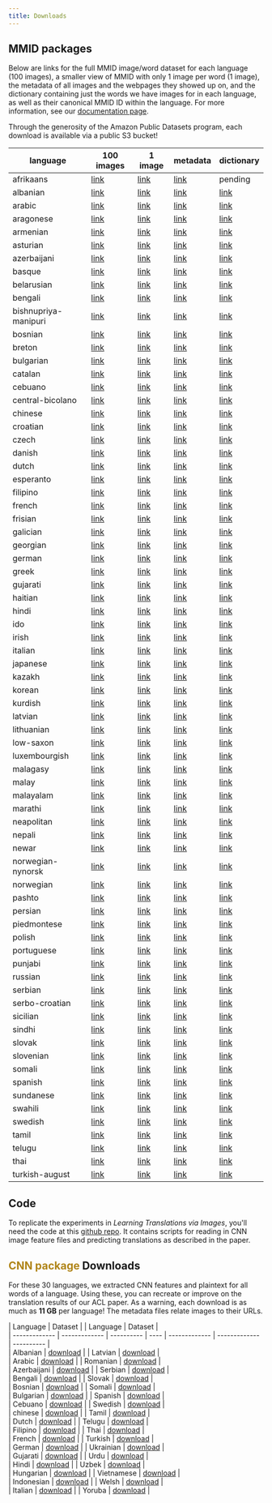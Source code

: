 ```yaml
---
title: Downloads
---
```




## MMID packages
Below are links for the full MMID image/word dataset for each language (100 images), a smaller view of MMID with only 1 image per word (1 image), the metadata of all images and the webpages they showed up on, and the dictionary containing just the words we have images for in each language, as well as their canonical MMID ID within the language. For more information, see our [documentation page](https://multilingual-images.org/doc.html).

Through the generosity of the Amazon Public Datasets program, each download is available via a public S3 bucket!

| language | 100 images | 1 image | metadata | dictionary |
| -------- | -------- | -------- | -------- | -------- |
| afrikaans | [link](https://s3.amazonaws.com/mmid-pds/language_image_packages/scale-afrikaans-package.tgz) | [link](https://s3.amazonaws.com/mmid-pds/mini_language_image_packages/mini-afrikaans-package.tgz) | [link](https://s3.amazonaws.com/mmid-pds/language_metadata_files/metadata-afrikaans-package.jsonl) | pending |
| albanian | [link](https://s3.amazonaws.com/mmid-pds/language_image_packages/scale-albanian-package.tgz) | [link](https://s3.amazonaws.com/mmid-pds/mini_language_image_packages/mini-albanian-package.tgz) | [link](https://s3.amazonaws.com/mmid-pds/language_metadata_files/metadata-albanian-package.jsonl) | [link](https://s3.amazonaws.com/mmid-pds/language_index_files/index-albanian-package.tsv) |
| arabic | [link](https://s3.amazonaws.com/mmid-pds/language_image_packages/scale-arabic-package.tgz) | [link](https://s3.amazonaws.com/mmid-pds/mini_language_image_packages/mini-arabic-package.tgz) | [link](https://s3.amazonaws.com/mmid-pds/language_metadata_files/metadata-arabic-package.jsonl) | [link](https://s3.amazonaws.com/mmid-pds/language_index_files/index-arabic-package.tsv) |
| aragonese | [link](https://s3.amazonaws.com/mmid-pds/language_image_packages/scale-aragonese-package.tgz) | [link](https://s3.amazonaws.com/mmid-pds/mini_language_image_packages/mini-aragonese-package.tgz) | [link](https://s3.amazonaws.com/mmid-pds/language_metadata_files/metadata-aragonese-package.jsonl) | [link](https://s3.amazonaws.com/mmid-pds/language_index_files/index-aragonese-package.tsv) |
| armenian | [link](https://s3.amazonaws.com/mmid-pds/language_image_packages/scale-armenian-package.tgz) | [link](https://s3.amazonaws.com/mmid-pds/mini_language_image_packages/mini-armenian-package.tgz) | [link](https://s3.amazonaws.com/mmid-pds/language_metadata_files/metadata-armenian-package.jsonl) | [link](https://s3.amazonaws.com/mmid-pds/language_index_files/index-armenian-package.tsv) |
| asturian | [link](https://s3.amazonaws.com/mmid-pds/language_image_packages/scale-asturian-package.tgz) | [link](https://s3.amazonaws.com/mmid-pds/mini_language_image_packages/mini-asturian-package.tgz) | [link](https://s3.amazonaws.com/mmid-pds/language_metadata_files/metadata-asturian-package.jsonl) | [link](https://s3.amazonaws.com/mmid-pds/language_index_files/index-asturian-package.tsv) |
| azerbaijani | [link](https://s3.amazonaws.com/mmid-pds/language_image_packages/scale-azerbaijani-package.tgz) | [link](https://s3.amazonaws.com/mmid-pds/mini_language_image_packages/mini-azerbaijani-package.tgz) | [link](https://s3.amazonaws.com/mmid-pds/language_metadata_files/metadata-azerbaijani-package.jsonl) | [link](https://s3.amazonaws.com/mmid-pds/language_index_files/index-azerbaijani-package.tsv) |
| basque | [link](https://s3.amazonaws.com/mmid-pds/language_image_packages/scale-basque-package.tgz) | [link](https://s3.amazonaws.com/mmid-pds/mini_language_image_packages/mini-basque-package.tgz) | [link](https://s3.amazonaws.com/mmid-pds/language_metadata_files/metadata-basque-package.jsonl) | [link](https://s3.amazonaws.com/mmid-pds/language_index_files/index-basque-package.tsv) |
| belarusian | [link](https://s3.amazonaws.com/mmid-pds/language_image_packages/scale-belarusian-package.tgz) | [link](https://s3.amazonaws.com/mmid-pds/mini_language_image_packages/mini-belarusian-package.tgz) | [link](https://s3.amazonaws.com/mmid-pds/language_metadata_files/metadata-belarusian-package.jsonl) | [link](https://s3.amazonaws.com/mmid-pds/language_index_files/index-belarusian-package.tsv) |
| bengali | [link](https://s3.amazonaws.com/mmid-pds/language_image_packages/scale-bengali-package.tgz) | [link](https://s3.amazonaws.com/mmid-pds/mini_language_image_packages/mini-bengali-package.tgz) | [link](https://s3.amazonaws.com/mmid-pds/language_metadata_files/metadata-bengali-package.jsonl) | [link](https://s3.amazonaws.com/mmid-pds/language_index_files/index-bengali-package.tsv) |
| bishnupriya-manipuri | [link](https://s3.amazonaws.com/mmid-pds/language_image_packages/scale-bishnupriya-manipuri-package.tgz) | [link](https://s3.amazonaws.com/mmid-pds/mini_language_image_packages/mini-bishnupriya-manipuri-package.tgz) | [link](https://s3.amazonaws.com/mmid-pds/language_metadata_files/metadata-bishnupriya-manipuri-package.jsonl) | [link](https://s3.amazonaws.com/mmid-pds/language_index_files/index-bishnupriya-manipuri-package.tsv) |
| bosnian | [link](https://s3.amazonaws.com/mmid-pds/language_image_packages/scale-bosnian-package.tgz) | [link](https://s3.amazonaws.com/mmid-pds/mini_language_image_packages/mini-bosnian-package.tgz) | [link](https://s3.amazonaws.com/mmid-pds/language_metadata_files/metadata-bosnian-package.jsonl) | [link](https://s3.amazonaws.com/mmid-pds/language_index_files/index-bosnian-package.tsv) |
| breton | [link](https://s3.amazonaws.com/mmid-pds/language_image_packages/scale-breton-package.tgz) | [link](https://s3.amazonaws.com/mmid-pds/mini_language_image_packages/mini-breton-package.tgz) | [link](https://s3.amazonaws.com/mmid-pds/language_metadata_files/metadata-breton-package.jsonl) | [link](https://s3.amazonaws.com/mmid-pds/language_index_files/index-breton-package.tsv) |
| bulgarian | [link](https://s3.amazonaws.com/mmid-pds/language_image_packages/scale-bulgarian-package.tgz) | [link](https://s3.amazonaws.com/mmid-pds/mini_language_image_packages/mini-bulgarian-package.tgz) | [link](https://s3.amazonaws.com/mmid-pds/language_metadata_files/metadata-bulgarian-package.jsonl) | [link](https://s3.amazonaws.com/mmid-pds/language_index_files/index-bulgarian-package.tsv) |
| catalan | [link](https://s3.amazonaws.com/mmid-pds/language_image_packages/scale-catalan-package.tgz) | [link](https://s3.amazonaws.com/mmid-pds/mini_language_image_packages/mini-catalan-package.tgz) | [link](https://s3.amazonaws.com/mmid-pds/language_metadata_files/metadata-catalan-package.jsonl) | [link](https://s3.amazonaws.com/mmid-pds/language_index_files/index-catalan-package.tsv) |
| cebuano | [link](https://s3.amazonaws.com/mmid-pds/language_image_packages/scale-cebuano-package.tgz) | [link](https://s3.amazonaws.com/mmid-pds/mini_language_image_packages/mini-cebuano-package.tgz) | [link](https://s3.amazonaws.com/mmid-pds/language_metadata_files/metadata-cebuano-package.jsonl) | [link](https://s3.amazonaws.com/mmid-pds/language_index_files/index-cebuano-package.tsv) |
| central-bicolano | [link](https://s3.amazonaws.com/mmid-pds/language_image_packages/scale-central-bicolano-package.tgz) | [link](https://s3.amazonaws.com/mmid-pds/mini_language_image_packages/mini-central-bicolano-package.tgz) | [link](https://s3.amazonaws.com/mmid-pds/language_metadata_files/metadata-central-bicolano-package.jsonl) | [link](https://s3.amazonaws.com/mmid-pds/language_index_files/index-central-bicolano-package.tsv) |
| chinese | [link](https://s3.amazonaws.com/mmid-pds/language_image_packages/scale-chinese-package.tgz) | [link](https://s3.amazonaws.com/mmid-pds/mini_language_image_packages/mini-chinese-package.tgz) | [link](https://s3.amazonaws.com/mmid-pds/language_metadata_files/metadata-chinese-package.jsonl) | [link](https://s3.amazonaws.com/mmid-pds/language_index_files/index-chinese-package.tsv) |
| croatian | [link](https://s3.amazonaws.com/mmid-pds/language_image_packages/scale-croatian-package.tgz) | [link](https://s3.amazonaws.com/mmid-pds/mini_language_image_packages/mini-croatian-package.tgz) | [link](https://s3.amazonaws.com/mmid-pds/language_metadata_files/metadata-croatian-package.jsonl) | [link](https://s3.amazonaws.com/mmid-pds/language_index_files/index-croatian-package.tsv) |
| czech | [link](https://s3.amazonaws.com/mmid-pds/language_image_packages/scale-czech-package.tgz) | [link](https://s3.amazonaws.com/mmid-pds/mini_language_image_packages/mini-czech-package.tgz) | [link](https://s3.amazonaws.com/mmid-pds/language_metadata_files/metadata-czech-package.jsonl) | [link](https://s3.amazonaws.com/mmid-pds/language_index_files/index-czech-package.tsv) |
| danish | [link](https://s3.amazonaws.com/mmid-pds/language_image_packages/scale-danish-package.tgz) | [link](https://s3.amazonaws.com/mmid-pds/mini_language_image_packages/mini-danish-package.tgz) | [link](https://s3.amazonaws.com/mmid-pds/language_metadata_files/metadata-danish-package.jsonl) | [link](https://s3.amazonaws.com/mmid-pds/language_index_files/index-danish-package.tsv) |
| dutch | [link](https://s3.amazonaws.com/mmid-pds/language_image_packages/scale-dutch-package.tgz) | [link](https://s3.amazonaws.com/mmid-pds/mini_language_image_packages/mini-dutch-package.tgz) | [link](https://s3.amazonaws.com/mmid-pds/language_metadata_files/metadata-dutch-package.jsonl) | [link](https://s3.amazonaws.com/mmid-pds/language_index_files/index-dutch-package.tsv) |
| esperanto | [link](https://s3.amazonaws.com/mmid-pds/language_image_packages/scale-esperanto-package.tgz) | [link](https://s3.amazonaws.com/mmid-pds/mini_language_image_packages/mini-esperanto-package.tgz) | [link](https://s3.amazonaws.com/mmid-pds/language_metadata_files/metadata-esperanto-package.jsonl) | [link](https://s3.amazonaws.com/mmid-pds/language_index_files/index-esperanto-package.tsv) |
| filipino | [link](https://s3.amazonaws.com/mmid-pds/language_image_packages/scale-filipino-package.tgz) | [link](https://s3.amazonaws.com/mmid-pds/mini_language_image_packages/mini-filipino-package.tgz) | [link](https://s3.amazonaws.com/mmid-pds/language_metadata_files/metadata-filipino-package.jsonl) | [link](https://s3.amazonaws.com/mmid-pds/language_index_files/index-filipino-package.tsv) |
| french | [link](https://s3.amazonaws.com/mmid-pds/language_image_packages/scale-french-package.tgz) | [link](https://s3.amazonaws.com/mmid-pds/mini_language_image_packages/mini-french-package.tgz) | [link](https://s3.amazonaws.com/mmid-pds/language_metadata_files/metadata-french-package.jsonl) | [link](https://s3.amazonaws.com/mmid-pds/language_index_files/index-french-package.tsv) |
| frisian | [link](https://s3.amazonaws.com/mmid-pds/language_image_packages/scale-frisian-package.tgz) | [link](https://s3.amazonaws.com/mmid-pds/mini_language_image_packages/mini-frisian-package.tgz) | [link](https://s3.amazonaws.com/mmid-pds/language_metadata_files/metadata-frisian-package.jsonl) | [link](https://s3.amazonaws.com/mmid-pds/language_index_files/index-frisian-package.tsv) |
| galician | [link](https://s3.amazonaws.com/mmid-pds/language_image_packages/scale-galician-package.tgz) | [link](https://s3.amazonaws.com/mmid-pds/mini_language_image_packages/mini-galician-package.tgz) | [link](https://s3.amazonaws.com/mmid-pds/language_metadata_files/metadata-galician-package.jsonl) | [link](https://s3.amazonaws.com/mmid-pds/language_index_files/index-galician-package.tsv) |
| georgian | [link](https://s3.amazonaws.com/mmid-pds/language_image_packages/scale-georgian-package.tgz) | [link](https://s3.amazonaws.com/mmid-pds/mini_language_image_packages/mini-georgian-package.tgz) | [link](https://s3.amazonaws.com/mmid-pds/language_metadata_files/metadata-georgian-package.jsonl) | [link](https://s3.amazonaws.com/mmid-pds/language_index_files/index-georgian-package.tsv) |
| german | [link](https://s3.amazonaws.com/mmid-pds/language_image_packages/scale-german-package.tgz) | [link](https://s3.amazonaws.com/mmid-pds/mini_language_image_packages/mini-german-package.tgz) | [link](https://s3.amazonaws.com/mmid-pds/language_metadata_files/metadata-german-package.jsonl) | [link](https://s3.amazonaws.com/mmid-pds/language_index_files/index-german-package.tsv) |
| greek | [link](https://s3.amazonaws.com/mmid-pds/language_image_packages/scale-greek-package.tgz) | [link](https://s3.amazonaws.com/mmid-pds/mini_language_image_packages/mini-greek-package.tgz) | [link](https://s3.amazonaws.com/mmid-pds/language_metadata_files/metadata-greek-package.jsonl) | [link](https://s3.amazonaws.com/mmid-pds/language_index_files/index-greek-package.tsv) |
| gujarati | [link](https://s3.amazonaws.com/mmid-pds/language_image_packages/scale-gujarati-package.tgz) | [link](https://s3.amazonaws.com/mmid-pds/mini_language_image_packages/mini-gujarati-package.tgz) | [link](https://s3.amazonaws.com/mmid-pds/language_metadata_files/metadata-gujarati-package.jsonl) | [link](https://s3.amazonaws.com/mmid-pds/language_index_files/index-gujarati-package.tsv) |
| haitian | [link](https://s3.amazonaws.com/mmid-pds/language_image_packages/scale-haitian-package.tgz) | [link](https://s3.amazonaws.com/mmid-pds/mini_language_image_packages/mini-haitian-package.tgz) | [link](https://s3.amazonaws.com/mmid-pds/language_metadata_files/metadata-haitian-package.jsonl) | [link](https://s3.amazonaws.com/mmid-pds/language_index_files/index-haitian-package.tsv) |
| hindi | [link](https://s3.amazonaws.com/mmid-pds/language_image_packages/scale-hindi-package.tgz) | [link](https://s3.amazonaws.com/mmid-pds/mini_language_image_packages/mini-hindi-package.tgz) | [link](https://s3.amazonaws.com/mmid-pds/language_metadata_files/metadata-hindi-package.jsonl) | [link](https://s3.amazonaws.com/mmid-pds/language_index_files/index-hindi-package.tsv) |
| ido | [link](https://s3.amazonaws.com/mmid-pds/language_image_packages/scale-ido-package.tgz) | [link](https://s3.amazonaws.com/mmid-pds/mini_language_image_packages/mini-ido-package.tgz) | [link](https://s3.amazonaws.com/mmid-pds/language_metadata_files/metadata-ido-package.jsonl) | [link](https://s3.amazonaws.com/mmid-pds/language_index_files/index-ido-package.tsv) |
| irish | [link](https://s3.amazonaws.com/mmid-pds/language_image_packages/scale-irish-package.tgz) | [link](https://s3.amazonaws.com/mmid-pds/mini_language_image_packages/mini-irish-package.tgz) | [link](https://s3.amazonaws.com/mmid-pds/language_metadata_files/metadata-irish-package.jsonl) | [link](https://s3.amazonaws.com/mmid-pds/language_index_files/index-irish-package.tsv) |
| italian | [link](https://s3.amazonaws.com/mmid-pds/language_image_packages/scale-italian-package.tgz) | [link](https://s3.amazonaws.com/mmid-pds/mini_language_image_packages/mini-italian-package.tgz) | [link](https://s3.amazonaws.com/mmid-pds/language_metadata_files/metadata-italian-package.jsonl) | [link](https://s3.amazonaws.com/mmid-pds/language_index_files/index-italian-package.tsv) |
| japanese | [link](https://s3.amazonaws.com/mmid-pds/language_image_packages/scale-japanese-package.tgz) | [link](https://s3.amazonaws.com/mmid-pds/mini_language_image_packages/mini-japanese-package.tgz) | [link](https://s3.amazonaws.com/mmid-pds/language_metadata_files/metadata-japanese-package.jsonl) | [link](https://s3.amazonaws.com/mmid-pds/language_index_files/index-japanese-package.tsv) |
| kazakh | [link](https://s3.amazonaws.com/mmid-pds/language_image_packages/scale-kazakh-package.tgz) | [link](https://s3.amazonaws.com/mmid-pds/mini_language_image_packages/mini-kazakh-package.tgz) | [link](https://s3.amazonaws.com/mmid-pds/language_metadata_files/metadata-kazakh-package.jsonl) | [link](https://s3.amazonaws.com/mmid-pds/language_index_files/index-kazakh-package.tsv) |
| korean | [link](https://s3.amazonaws.com/mmid-pds/language_image_packages/scale-korean-package.tgz) | [link](https://s3.amazonaws.com/mmid-pds/mini_language_image_packages/mini-korean-package.tgz) | [link](https://s3.amazonaws.com/mmid-pds/language_metadata_files/metadata-korean-package.jsonl) | [link](https://s3.amazonaws.com/mmid-pds/language_index_files/index-korean-package.tsv) |
| kurdish | [link](https://s3.amazonaws.com/mmid-pds/language_image_packages/scale-kurdish-package.tgz) | [link](https://s3.amazonaws.com/mmid-pds/mini_language_image_packages/mini-kurdish-package.tgz) | [link](https://s3.amazonaws.com/mmid-pds/language_metadata_files/metadata-kurdish-package.jsonl) | [link](https://s3.amazonaws.com/mmid-pds/language_index_files/index-kurdish-package.tsv) |
| latvian | [link](https://s3.amazonaws.com/mmid-pds/language_image_packages/scale-latvian-package.tgz) | [link](https://s3.amazonaws.com/mmid-pds/mini_language_image_packages/mini-latvian-package.tgz) | [link](https://s3.amazonaws.com/mmid-pds/language_metadata_files/metadata-latvian-package.jsonl) | [link](https://s3.amazonaws.com/mmid-pds/language_index_files/index-latvian-package.tsv) |
| lithuanian | [link](https://s3.amazonaws.com/mmid-pds/language_image_packages/scale-lithuanian-package.tgz) | [link](https://s3.amazonaws.com/mmid-pds/mini_language_image_packages/mini-lithuanian-package.tgz) | [link](https://s3.amazonaws.com/mmid-pds/language_metadata_files/metadata-lithuanian-package.jsonl) | [link](https://s3.amazonaws.com/mmid-pds/language_index_files/index-lithuanian-package.tsv) |
| low-saxon | [link](https://s3.amazonaws.com/mmid-pds/language_image_packages/scale-low-saxon-package.tgz) | [link](https://s3.amazonaws.com/mmid-pds/mini_language_image_packages/mini-low-saxon-package.tgz) | [link](https://s3.amazonaws.com/mmid-pds/language_metadata_files/metadata-low-saxon-package.jsonl) | [link](https://s3.amazonaws.com/mmid-pds/language_index_files/index-low-saxon-package.tsv) |
| luxembourgish | [link](https://s3.amazonaws.com/mmid-pds/language_image_packages/scale-luxembourgish-package.tgz) | [link](https://s3.amazonaws.com/mmid-pds/mini_language_image_packages/mini-luxembourgish-package.tgz) | [link](https://s3.amazonaws.com/mmid-pds/language_metadata_files/metadata-luxembourgish-package.jsonl) | [link](https://s3.amazonaws.com/mmid-pds/language_index_files/index-luxembourgish-package.tsv) |
| malagasy | [link](https://s3.amazonaws.com/mmid-pds/language_image_packages/scale-malagasy-package.tgz) | [link](https://s3.amazonaws.com/mmid-pds/mini_language_image_packages/mini-malagasy-package.tgz) | [link](https://s3.amazonaws.com/mmid-pds/language_metadata_files/metadata-malagasy-package.jsonl) | [link](https://s3.amazonaws.com/mmid-pds/language_index_files/index-malagasy-package.tsv) |
| malay | [link](https://s3.amazonaws.com/mmid-pds/language_image_packages/scale-malay-package.tgz) | [link](https://s3.amazonaws.com/mmid-pds/mini_language_image_packages/mini-malay-package.tgz) | [link](https://s3.amazonaws.com/mmid-pds/language_metadata_files/metadata-malay-package.jsonl) | [link](https://s3.amazonaws.com/mmid-pds/language_index_files/index-malay-package.tsv) |
| malayalam | [link](https://s3.amazonaws.com/mmid-pds/language_image_packages/scale-malayalam-package.tgz) | [link](https://s3.amazonaws.com/mmid-pds/mini_language_image_packages/mini-malayalam-package.tgz) | [link](https://s3.amazonaws.com/mmid-pds/language_metadata_files/metadata-malayalam-package.jsonl) | [link](https://s3.amazonaws.com/mmid-pds/language_index_files/index-malayalam-package.tsv) |
| marathi | [link](https://s3.amazonaws.com/mmid-pds/language_image_packages/scale-marathi-package.tgz) | [link](https://s3.amazonaws.com/mmid-pds/mini_language_image_packages/mini-marathi-package.tgz) | [link](https://s3.amazonaws.com/mmid-pds/language_metadata_files/metadata-marathi-package.jsonl) | [link](https://s3.amazonaws.com/mmid-pds/language_index_files/index-marathi-package.tsv) |
| neapolitan | [link](https://s3.amazonaws.com/mmid-pds/language_image_packages/scale-neapolitan-package.tgz) | [link](https://s3.amazonaws.com/mmid-pds/mini_language_image_packages/mini-neapolitan-package.tgz) | [link](https://s3.amazonaws.com/mmid-pds/language_metadata_files/metadata-neapolitan-package.jsonl) | [link](https://s3.amazonaws.com/mmid-pds/language_index_files/index-neapolitan-package.tsv) |
| nepali | [link](https://s3.amazonaws.com/mmid-pds/language_image_packages/scale-nepali-package.tgz) | [link](https://s3.amazonaws.com/mmid-pds/mini_language_image_packages/mini-nepali-package.tgz) | [link](https://s3.amazonaws.com/mmid-pds/language_metadata_files/metadata-nepali-package.jsonl) | [link](https://s3.amazonaws.com/mmid-pds/language_index_files/index-nepali-package.tsv) |
| newar | [link](https://s3.amazonaws.com/mmid-pds/language_image_packages/scale-newar-package.tgz) | [link](https://s3.amazonaws.com/mmid-pds/mini_language_image_packages/mini-newar-package.tgz) | [link](https://s3.amazonaws.com/mmid-pds/language_metadata_files/metadata-newar-package.jsonl) | [link](https://s3.amazonaws.com/mmid-pds/language_index_files/index-newar-package.tsv) |
| norwegian-nynorsk | [link](https://s3.amazonaws.com/mmid-pds/language_image_packages/scale-norwegian-nynorsk-package.tgz) | [link](https://s3.amazonaws.com/mmid-pds/mini_language_image_packages/mini-norwegian-nynorsk-package.tgz) | [link](https://s3.amazonaws.com/mmid-pds/language_metadata_files/metadata-norwegian-nynorsk-package.jsonl) | [link](https://s3.amazonaws.com/mmid-pds/language_index_files/index-norwegian-nynorsk-package.tsv) |
| norwegian | [link](https://s3.amazonaws.com/mmid-pds/language_image_packages/scale-norwegian-package.tgz) | [link](https://s3.amazonaws.com/mmid-pds/mini_language_image_packages/mini-norwegian-package.tgz) | [link](https://s3.amazonaws.com/mmid-pds/language_metadata_files/metadata-norwegian-package.jsonl) | [link](https://s3.amazonaws.com/mmid-pds/language_index_files/index-norwegian-package.tsv) |
| pashto | [link](https://s3.amazonaws.com/mmid-pds/language_image_packages/scale-pashto-package.tgz) | [link](https://s3.amazonaws.com/mmid-pds/mini_language_image_packages/mini-pashto-package.tgz) | [link](https://s3.amazonaws.com/mmid-pds/language_metadata_files/metadata-pashto-package.jsonl) | [link](https://s3.amazonaws.com/mmid-pds/language_index_files/index-pashto-package.tsv) |
| persian | [link](https://s3.amazonaws.com/mmid-pds/language_image_packages/scale-persian-package.tgz) | [link](https://s3.amazonaws.com/mmid-pds/mini_language_image_packages/mini-persian-package.tgz) | [link](https://s3.amazonaws.com/mmid-pds/language_metadata_files/metadata-persian-package.jsonl) | [link](https://s3.amazonaws.com/mmid-pds/language_index_files/index-persian-package.tsv) |
| piedmontese | [link](https://s3.amazonaws.com/mmid-pds/language_image_packages/scale-piedmontese-package.tgz) | [link](https://s3.amazonaws.com/mmid-pds/mini_language_image_packages/mini-piedmontese-package.tgz) | [link](https://s3.amazonaws.com/mmid-pds/language_metadata_files/metadata-piedmontese-package.jsonl) | [link](https://s3.amazonaws.com/mmid-pds/language_index_files/index-piedmontese-package.tsv) |
| polish | [link](https://s3.amazonaws.com/mmid-pds/language_image_packages/scale-polish-package.tgz) | [link](https://s3.amazonaws.com/mmid-pds/mini_language_image_packages/mini-polish-package.tgz) | [link](https://s3.amazonaws.com/mmid-pds/language_metadata_files/metadata-polish-package.jsonl) | [link](https://s3.amazonaws.com/mmid-pds/language_index_files/index-polish-package.tsv) |
| portuguese | [link](https://s3.amazonaws.com/mmid-pds/language_image_packages/scale-portuguese-package.tgz) | [link](https://s3.amazonaws.com/mmid-pds/mini_language_image_packages/mini-portuguese-package.tgz) | [link](https://s3.amazonaws.com/mmid-pds/language_metadata_files/metadata-portuguese-package.jsonl) | [link](https://s3.amazonaws.com/mmid-pds/language_index_files/index-portuguese-package.tsv) |
| punjabi | [link](https://s3.amazonaws.com/mmid-pds/language_image_packages/scale-punjabi-package.tgz) | [link](https://s3.amazonaws.com/mmid-pds/mini_language_image_packages/mini-punjabi-package.tgz) | [link](https://s3.amazonaws.com/mmid-pds/language_metadata_files/metadata-punjabi-package.jsonl) | [link](https://s3.amazonaws.com/mmid-pds/language_index_files/index-punjabi-package.tsv) |
| russian | [link](https://s3.amazonaws.com/mmid-pds/language_image_packages/scale-russian-package.tgz) | [link](https://s3.amazonaws.com/mmid-pds/mini_language_image_packages/mini-russian-package.tgz) | [link](https://s3.amazonaws.com/mmid-pds/language_metadata_files/metadata-russian-package.jsonl) | [link](https://s3.amazonaws.com/mmid-pds/language_index_files/index-russian-package.tsv) |
| serbian | [link](https://s3.amazonaws.com/mmid-pds/language_image_packages/scale-serbian-package.tgz) | [link](https://s3.amazonaws.com/mmid-pds/mini_language_image_packages/mini-serbian-package.tgz) | [link](https://s3.amazonaws.com/mmid-pds/language_metadata_files/metadata-serbian-package.jsonl) | [link](https://s3.amazonaws.com/mmid-pds/language_index_files/index-serbian-package.tsv) |
| serbo-croatian | [link](https://s3.amazonaws.com/mmid-pds/language_image_packages/scale-serbo-croatian-package.tgz) | [link](https://s3.amazonaws.com/mmid-pds/mini_language_image_packages/mini-serbo-croatian-package.tgz) | [link](https://s3.amazonaws.com/mmid-pds/language_metadata_files/metadata-serbo-croatian-package.jsonl) | [link](https://s3.amazonaws.com/mmid-pds/language_index_files/index-serbo-croatian-package.tsv) |
| sicilian | [link](https://s3.amazonaws.com/mmid-pds/language_image_packages/scale-sicilian-package.tgz) | [link](https://s3.amazonaws.com/mmid-pds/mini_language_image_packages/mini-sicilian-package.tgz) | [link](https://s3.amazonaws.com/mmid-pds/language_metadata_files/metadata-sicilian-package.jsonl) | [link](https://s3.amazonaws.com/mmid-pds/language_index_files/index-sicilian-package.tsv) |
| sindhi | [link](https://s3.amazonaws.com/mmid-pds/language_image_packages/scale-sindhi-package.tgz) | [link](https://s3.amazonaws.com/mmid-pds/mini_language_image_packages/mini-sindhi-package.tgz) | [link](https://s3.amazonaws.com/mmid-pds/language_metadata_files/metadata-sindhi-package.jsonl) | [link](https://s3.amazonaws.com/mmid-pds/language_index_files/index-sindhi-package.tsv) |
| slovak | [link](https://s3.amazonaws.com/mmid-pds/language_image_packages/scale-slovak-package.tgz) | [link](https://s3.amazonaws.com/mmid-pds/mini_language_image_packages/mini-slovak-package.tgz) | [link](https://s3.amazonaws.com/mmid-pds/language_metadata_files/metadata-slovak-package.jsonl) | [link](https://s3.amazonaws.com/mmid-pds/language_index_files/index-slovak-package.tsv) |
| slovenian | [link](https://s3.amazonaws.com/mmid-pds/language_image_packages/scale-slovenian-package.tgz) | [link](https://s3.amazonaws.com/mmid-pds/mini_language_image_packages/mini-slovenian-package.tgz) | [link](https://s3.amazonaws.com/mmid-pds/language_metadata_files/metadata-slovenian-package.jsonl) | [link](https://s3.amazonaws.com/mmid-pds/language_index_files/index-slovenian-package.tsv) |
| somali | [link](https://s3.amazonaws.com/mmid-pds/language_image_packages/scale-somali-package.tgz) | [link](https://s3.amazonaws.com/mmid-pds/mini_language_image_packages/mini-somali-package.tgz) | [link](https://s3.amazonaws.com/mmid-pds/language_metadata_files/metadata-somali-package.jsonl) | [link](https://s3.amazonaws.com/mmid-pds/language_index_files/index-somali-package.tsv) |
| spanish | [link](https://s3.amazonaws.com/mmid-pds/language_image_packages/scale-spanish-package.tgz) | [link](https://s3.amazonaws.com/mmid-pds/mini_language_image_packages/mini-spanish-package.tgz) | [link](https://s3.amazonaws.com/mmid-pds/language_metadata_files/metadata-spanish-package.jsonl) | [link](https://s3.amazonaws.com/mmid-pds/language_index_files/index-spanish-package.tsv) |
| sundanese | [link](https://s3.amazonaws.com/mmid-pds/language_image_packages/scale-sundanese-package.tgz) | [link](https://s3.amazonaws.com/mmid-pds/mini_language_image_packages/mini-sundanese-package.tgz) | [link](https://s3.amazonaws.com/mmid-pds/language_metadata_files/metadata-sundanese-package.jsonl) | [link](https://s3.amazonaws.com/mmid-pds/language_index_files/index-sundanese-package.tsv) |
| swahili | [link](https://s3.amazonaws.com/mmid-pds/language_image_packages/scale-swahili-package.tgz) | [link](https://s3.amazonaws.com/mmid-pds/mini_language_image_packages/mini-swahili-package.tgz) | [link](https://s3.amazonaws.com/mmid-pds/language_metadata_files/metadata-swahili-package.jsonl) | [link](https://s3.amazonaws.com/mmid-pds/language_index_files/index-swahili-package.tsv) |
| swedish | [link](https://s3.amazonaws.com/mmid-pds/language_image_packages/scale-swedish-package.tgz) | [link](https://s3.amazonaws.com/mmid-pds/mini_language_image_packages/mini-swedish-package.tgz) | [link](https://s3.amazonaws.com/mmid-pds/language_metadata_files/metadata-swedish-package.jsonl) | [link](https://s3.amazonaws.com/mmid-pds/language_index_files/index-swedish-package.tsv) |
| tamil | [link](https://s3.amazonaws.com/mmid-pds/language_image_packages/scale-tamil-package.tgz) | [link](https://s3.amazonaws.com/mmid-pds/mini_language_image_packages/mini-tamil-package.tgz) | [link](https://s3.amazonaws.com/mmid-pds/language_metadata_files/metadata-tamil-package.jsonl) | [link](https://s3.amazonaws.com/mmid-pds/language_index_files/index-tamil-package.tsv) |
| telugu | [link](https://s3.amazonaws.com/mmid-pds/language_image_packages/scale-telugu-package.tgz) | [link](https://s3.amazonaws.com/mmid-pds/mini_language_image_packages/mini-telugu-package.tgz) | [link](https://s3.amazonaws.com/mmid-pds/language_metadata_files/metadata-telugu-package.jsonl) | [link](https://s3.amazonaws.com/mmid-pds/language_index_files/index-telugu-package.tsv) |
| thai | [link](https://s3.amazonaws.com/mmid-pds/language_image_packages/scale-thai-package.tgz) | [link](https://s3.amazonaws.com/mmid-pds/mini_language_image_packages/mini-thai-package.tgz) | [link](https://s3.amazonaws.com/mmid-pds/language_metadata_files/metadata-thai-package.jsonl) | [link](https://s3.amazonaws.com/mmid-pds/language_index_files/index-thai-package.tsv) |
| turkish-august | [link](https://s3.amazonaws.com/mmid-pds/language_image_packages/scale-turkish-august-package.tgz) | [link](https://s3.amazonaws.com/mmid-pds/mini_language_image_packages/mini-turkish-august-package.tgz) | [link](https://s3.amazonaws.com/mmid-pds/language_metadata_files/metadata-turkish-august-package.jsonl) | [link](https://s3.amazonaws.com/mmid-pds/language_index_files/index-turkish-august-package.tsv) |


## Code

To replicate the experiments in _Learning Translations via Images_, you'll need the code at this [github repo](https://github.com/john-hewitt/mmid-tools).
It contains  scripts for reading in CNN image feature files and predicting translations as described in the paper.


## **<span style="color:#B08519">CNN package</span>** Downloads

For these 30 languages, we extracted CNN features and plaintext for all words of a language. Using these, you can recreate or improve on the translation results of our ACL paper. As a warning, each download is as much as **11 GB** per language!
The metadata files relate images to their URLs.

| Language      |  Dataset   |          | Language      |  Dataset     |     
| ------------- | ------------- | ---------- | ---- | ------------- | ------------- | ---------- |        
| Albanian | [download](http://nlpgrid.seas.upenn.edu/MMID/albanian.tar.gz)  |          | Latvian | [download](http://nlpgrid.seas.upenn.edu/MMID/latvian.tar.gz)  |    
| Arabic | [download](http://nlpgrid.seas.upenn.edu/MMID/arabic.tar.gz)  |            | Romanian | [download](http://nlpgrid.seas.upenn.edu/MMID/romanian.tar.gz)  |    
| Azerbaijani | [download](http://nlpgrid.seas.upenn.edu/MMID/azerbaijani.tar.gz)  |       | Serbian | [download](http://nlpgrid.seas.upenn.edu/MMID/serbian.tar.gz)  |     
| Bengali | [download](http://nlpgrid.seas.upenn.edu/MMID/bengali.tar.gz)  |           | Slovak | [download](http://nlpgrid.seas.upenn.edu/MMID/slovak.tar.gz)  |      
| Bosnian | [download](http://nlpgrid.seas.upenn.edu/MMID/bosnian.tar.gz)  |           | Somali | [download](http://nlpgrid.seas.upenn.edu/MMID/somali.tar.gz)  |      
| Bulgarian | [download](http://nlpgrid.seas.upenn.edu/MMID/bulgarian.tar.gz)  |         | Spanish | [download](http://nlpgrid.seas.upenn.edu/MMID/spanish.tar.gz)  |     
| Cebuano | [download](http://nlpgrid.seas.upenn.edu/MMID/cebuano.tar.gz)  |           | Swedish | [download](http://nlpgrid.seas.upenn.edu/MMID/swedish.tar.gz)  |     
| chinese | [download](http://nlpgrid.seas.upenn.edu/MMID/chinese.tar.gz)  |           | Tamil | [download](http://nlpgrid.seas.upenn.edu/MMID/tamil.tar.gz)  |       
| Dutch | [download](http://nlpgrid.seas.upenn.edu/MMID/dutch.tar.gz)  |             | Telugu | [download](http://nlpgrid.seas.upenn.edu/MMID/telugu.tar.gz)  |      
| Filipino | [download](http://nlpgrid.seas.upenn.edu/MMID/filipino.tar.gz)  |          | Thai | [download](http://nlpgrid.seas.upenn.edu/MMID/thai.tar.gz)  |    
| French | [download](http://nlpgrid.seas.upenn.edu/MMID/french.tar.gz)  |            | Turkish | [download](http://nlpgrid.seas.upenn.edu/MMID/turkish.tar.gz)  |      
| German | [download](http://nlpgrid.seas.upenn.edu/MMID/german.tar.gz)  |            | Ukrainian | [download](http://nlpgrid.seas.upenn.edu/MMID/ukrainian.tar.gz)  |    
| Gujarati | [download](http://nlpgrid.seas.upenn.edu/MMID/gujarati.tar.gz)  |          | Urdu | [download](http://nlpgrid.seas.upenn.edu/MMID/urdu.tar.gz)  |         
| Hindi | [download](http://nlpgrid.seas.upenn.edu/MMID/hindi.tar.gz)  |             | Uzbek | [download](http://nlpgrid.seas.upenn.edu/MMID/uzbek.tar.gz)  |        
| Hungarian | [download](http://nlpgrid.seas.upenn.edu/MMID/hungarian.tar.gz)  |         | Vietnamese | [download](http://nlpgrid.seas.upenn.edu/MMID/vietnamese.tar.gz)  |   
| Indonesian | [download](http://nlpgrid.seas.upenn.edu/MMID/indonesian.tar.gz)  |        | Welsh | [download](http://nlpgrid.seas.upenn.edu/MMID/welsh.tar.gz)  |        
| Italian | [download](http://nlpgrid.seas.upenn.edu/MMID/italian.tar.gz)  |           | Yoruba | [download](http://nlpgrid.seas.upenn.edu/MMID/yoruba.tar.gz)  |  

